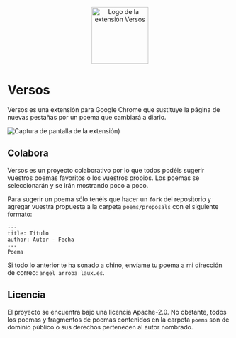 <p align="center">
  <img width="128" height="128" src="https://user-images.githubusercontent.com/4056725/30253490-96a6b99e-9686-11e7-93a3-222e720638fe.png" alt="Logo de la extensión Versos"/>
</p>

# Versos

Versos es una extensión para Google Chrome que sustituye la página de nuevas pestañas por un poema que cambiará a diario. 

![Captura de pantalla de la extensión](https://user-images.githubusercontent.com/4056725/30253512-1d4c99e6-9687-11e7-9e67-2998728cd27a.png))

## Colabora

Versos es un proyecto colaborativo por lo que todos podéis sugerir vuestros poemas favoritos o los vuestros propios. Los poemas se seleccionarán y se irán mostrando poco a poco.

Para sugerir un poema sólo tenéis que hacer un `fork` del repositorio y agregar vuestra propuesta a la carpeta `poems/proposals` con el siguiente formato:

```
---
title: Título
author: Autor - Fecha
---
Poema
```

Si todo lo anterior te ha sonado a chino, envíame tu poema a mi dirección de correo: `angel arroba laux.es`.

## Licencia

El proyecto se encuentra bajo una licencia Apache-2.0. No obstante, todos los poemas y fragmentos de poemas contenidos en la carpeta `poems` son de dominio público o sus derechos pertenecen al autor nombrado.
